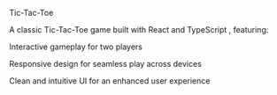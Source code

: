 Tic-Tac-Toe

A classic Tic-Tac-Toe game built with React
 and TypeScript
, featuring:

Interactive gameplay for two players

Responsive design for seamless play across devices

Clean and intuitive UI for an enhanced user experience
